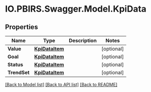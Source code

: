 # IO.PBIRS.Swagger.Model.KpiData
## Properties

Name | Type | Description | Notes
------------ | ------------- | ------------- | -------------
**Value** | [**KpiDataItem**](KpiDataItem.md) |  | [optional] 
**Goal** | [**KpiDataItem**](KpiDataItem.md) |  | [optional] 
**Status** | [**KpiDataItem**](KpiDataItem.md) |  | [optional] 
**TrendSet** | [**KpiDataItem**](KpiDataItem.md) |  | [optional] 

[[Back to Model list]](../README.md#documentation-for-models) [[Back to API list]](../README.md#documentation-for-api-endpoints) [[Back to README]](../README.md)

